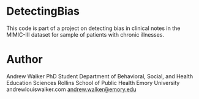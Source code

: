 # DetectingBias

This code is part of a project on detecting bias in clinical notes in the MIMIC-III dataset for sample of patients with chronic illnesses. 


# Author
Andrew Walker
PhD Student
Department of Behavioral, Social, and Health Education Sciences
Rollins School of Public Health
Emory University
andrewlouiswalker.com
andrew.walker@emory.edu
